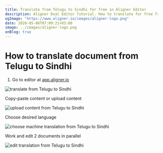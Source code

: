 ```yaml
---
title: Translate from Telugu to Sindhi for free in Aligner Editor
description: Aligner Dual Editor Tutorial. How to translate for free from Telugu to Sindhi. Aligner is multilingual document management platform. 
ogImage: "https://www.aligner.io/images/aligner-logo.png"
date: 2020-05-06T07:09:21+03:00
image: ../images/aligner-logo.png
onBlog: true
---
```


# How to translate document from Telugu to Sindhi

1. Go to editor at [app.aligner.io](https://app.aligner.io "Aligner App web page")

![translate from Telugu to Sindhi](../aligner-blank-editor.png "translate from Telugu to Sindhi")

Copy-paste content or upload content

![upload content from Telugu to Sindhi](../aligner-uploaded-document.png "upload content from Telugu to Sindhi")

Choose desired language

![choose machine translation from Telugu to Sindhi](../aligner-language-dropdown.png "choose machine translation from Telugu to Sindhi")

Work and edit 2 documents in parallel

![edit translation from Telugu to Sindhi](../aligner-double-sitded-editor.png "edit translation from Telugu to Sindhi")

